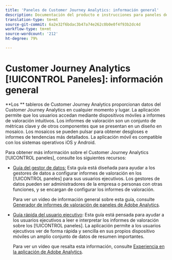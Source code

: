 ```yaml
---
title: 'Paneles de Customer Journey Analytics: información general'
description: Documentación del producto e instrucciones para paneles de Customer Journey Analytics
translation-type: tm+mt
source-git-commit: 6a2e32f6bdac3b47a74e262c0b0e0f4f93b2dc4d
workflow-type: tm+mt
source-wordcount: '212'
ht-degree: 79%

---
```



# Customer Journey Analytics [!UICONTROL Paneles]: información general

**Los  ** tableros de Customer Journey Analytics proporcionan datos del Customer Journey Analytics en cualquier momento y lugar. La aplicación permite que los usuarios accedan mediante dispositivos móviles a informes de valoración intuitivos. Los informes de valoración son un conjunto de métricas clave y de otros componentes que se presentan en un diseño en mosaico. Los mosaicos se pueden pulsar para obtener desgloses e informes de tendencias más detallados. La aplicación móvil es compatible con los sistemas operativos iOS y Android.

Para obtener más información sobre el Customer Journey Analytics [!UICONTROL paneles], consulte los siguientes recursos:

* [Guía del gestor de datos:](/help/mobile-app/curator.md) Esta guía está diseñada para ayudar a los gestores de datos a configurar informes de valoración en los [!UICONTROL paneles] para sus usuarios ejecutivos. Los gestores de datos pueden ser administradores de la empresa o personas con otras funciones, y se encargan de configurar los informes de valoración.

   Para ver un vídeo de información general sobre esta guía, consulte [Generador de informes de valoración de paneles de Adobe Analytics](https://experienceleague.adobe.com/docs/analytics-learn/tutorials/additional-tools/analytics-dashboards/adobe-analytics-dashboards-scorecard-builder.html?lang=es).


* [Guía rápida del usuario ejecutivo](/help/mobile-app/executive.md): Esta guía está pensada para ayudar a los usuarios ejecutivos a leer e interpretar los informes de valoración sobre los [!UICONTROL paneles]. La aplicación permite a los usuarios ejecutivos ver de forma rápida y sencilla en sus propios dispositivo móviles un amplio conjunto de datos de resumen importantes.

   Para ver un vídeo que resalta esta información, consulte [Experiencia en la aplicación de Adobe Analytics](https://experienceleague.adobe.com/docs/analytics-learn/tutorials/additional-tools/analytics-dashboards/adobe-analytics-dashboards-in-app-experience.html?lang=es).